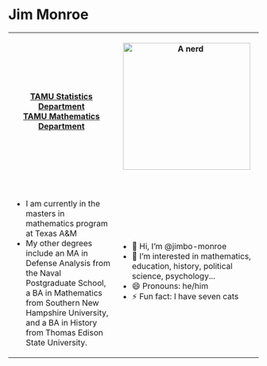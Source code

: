 <h1>Jim Monroe</h1>
<table>
<tbody>
<tr>
<th><a href="https://artsci.tamu.edu/statistics/index.html"> TAMU Statistics Department</a> <br>
<a href="https://math.tamu.edu"> TAMU Mathematics Department</a>
</th>
<th>
<p><img src="https://github.com/jimbo-monroe/About/blob/1359c5877725a780e902ff101fd51f58bd405cf4/IMG_7610.jpg" width="256" height="256" alt="A nerd" /></p>
&nbsp;</th>
</tr>
<tr>
<td>
<ul>
<li>I am currently in the masters in mathematics program at Texas A&amp;M</li>
<li>My other degrees include an MA in Defense Analysis from the Naval Postgraduate School, a BA in Mathematics from Southern New Hampshire University, and a BA in History from Thomas Edison State University.</li>
</ul>
</td>
<td> <ul><li>👋 Hi, I’m @jimbo-monroe
<li>👀 I’m interested in mathematics, education, history, political science, psychology...
<li>😄 Pronouns: he/him
<li>⚡ Fun fact: I have seven cats</td>
</tr>
</tbody>
</table>



<!---
jimbo-monroe/jimbo-monroe is a ✨ special ✨ repository because its `README.md` (this file) appears on your GitHub profile.
You can click the Preview link to take a look at your changes.
--->
